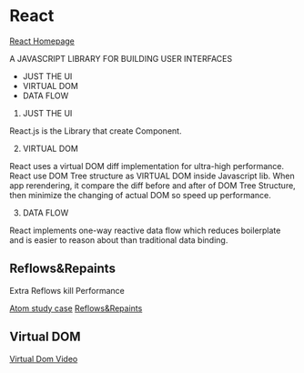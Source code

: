 # React

 [React Homepage](http://facebook.github.io/react/)

 A JAVASCRIPT LIBRARY FOR BUILDING USER INTERFACES

 - JUST THE UI
 - VIRTUAL DOM
 - DATA FLOW

1. JUST THE UI

  React.js is the Library that create Component.

2. VIRTUAL DOM

  React uses a virtual DOM diff implementation for ultra-high performance.
  React use DOM Tree structure as VIRTUAL DOM inside Javascript lib.
  When app rerendering, it compare the diff before and after of DOM Tree Structure, then minimize the changing of actual DOM so speed up performance.

3. DATA FLOW

  React implements one-way reactive data flow which reduces boilerplate and is easier to reason about than traditional data binding.

## Reflows&Repaints

Extra Reflows kill Performance

 [Atom study case](http://blog.atom.io/2014/07/02/moving-atom-to-react.html)
 [Reflows&Repaints](http://www.stubbornella.org/content/2009/03/27/reflows-repaints-css-performance-making-your-javascript-slow/)

## Virtual DOM

 [Virtual Dom Video](https://www.youtube.com/watch?v=-DX3vJiqxm4)

